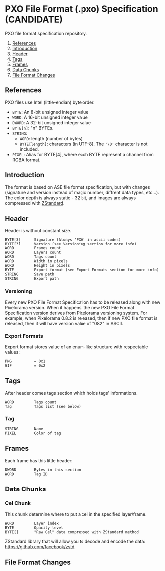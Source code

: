 # PXO File Format (.pxo) Specification (CANDIDATE)
PXO file format specification repository.

1. [References](#references)
2. [Introduction](#introduction)
3. [Header](#header)
4. [Tags](#tags)
5. [Frames](#frames)
6. [Data Chunks](#data-chunks)
7. [File Format Changes](#file-format-changes)

## References
PXO files use Intel (little-endian) byte order.

* `BYTE`: An 8-bit unsigned integer value
* `WORD`: A 16-bit unsigned integer value
* `DWORD`: A 32-bit unsigned integer value
* `BYTE[n]`: "n" BYTEs.
* `STRING`:
    - `WORD`: length (number of bytes)
    - `BYTE[length]`: characters (in UTF-8). The `'\0'` character is not included.
* `PIXEL`: Alias for BYTE[4], where each BYTE represent a channel from RGBA format.

## Introduction
The format is based on ASE file format specification, but with changes (signature and version instead of magic number, diffrent data types, etc...). The color depth is always static - 32 bit, and images are always compressed with [ZStandard](https://github.com/facebook/zstd).

## Header
Header is without constant size.

    BYTE[3]      Signature (Always 'PXO' in ascii codes)
    BYTE[3]      Version (see Versioning section for more info)
    WORD         Frames count
    WORD         Layers count
    WORD         Tags count
    WORD         Width in pixels
    WORD         Height in pixels
    BYTE         Export format (see Export Formats section for more info)
    STRING       Save path
    STRING       Export path

### Versioning
Every new PXO File Format Specification has to be released along with new Pixelorama version. When it happens, the new PXO File Format Specification version derives from Pixelorama versioning system. For example, when Pixelorama 0.8.2 is released, then if new PXO file format is released, then it will have version value of "082" in ASCII.

### Export Formats
Export format stores value of an enum-like structure with respectable values:

    PNG          = 0x1
    GIF          = 0x2

## Tags
After header comes tags section which holds tags' informations.

    WORD         Tags count
    Tag          Tags list (see below)

### Tag

    STRING       Name
    PIXEL        Color of tag

## Frames
Each frame has this little header:

    DWORD        Bytes in this section
    WORD         Tag ID

## Data Chunks

### Cel Chunk
This chunk determine where to put a cel in the specified layer/frame.

    WORD         Layer index
    BYTE         Opacity level
    BYTE[]       "Raw Cel" data compressed with ZStandard method

ZStandard library that will allow you to decode and encode the data: https://github.com/facebook/zstd

## File Format Changes